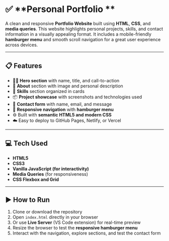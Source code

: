 # ✅ **Personal Portfolio **

A clean and responsive **Portfolio Website** built using **HTML**, **CSS**, and **media queries**. This website highlights personal projects, skills, and contact information in a visually appealing format. It includes a mobile-friendly **hamburger menu** and smooth scroll navigation for a great user experience across devices.

---

## 📋 **Features**

- 🧑‍💻 **Hero section** with name, title, and call-to-action
- 📖 **About** section with image and personal description
- 🧠 **Skills** section organized in cards
- 📦 **Project showcase** with screenshots and technologies used
- 📨 **Contact form** with name, email, and message
- 📱 **Responsive navigation** with **hamburger menu**
- ⚙️ Built with **semantic HTML5 and modern CSS**
- ☁️ Easy to deploy to GitHub Pages, Netlify, or Vercel

---

## 💻 **Tech Used**

- **HTML5**  
- **CSS3**  
- **Vanilla JavaScript (for interactivity)**  
- **Media Queries** (for responsiveness)  
- **CSS Flexbox and Grid**

---

## ▶️ **How to Run**

1. Clone or download the repository  
2. Open `index.html` directly in your browser  
3. Or use **Live Server** (VS Code extension) for real-time preview  
4. Resize the browser to test the **responsive hamburger menu**  
5. Interact with the navigation, explore sections, and test the contact form  

